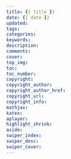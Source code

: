 ```yaml
---
title: {{ title }}
date: {{ date }}
updated:
tags:
categories:
keywords:
description: 
comments:
cover:
top_img:
toc:
toc_number:
copyright:
copyright_author:
copyright_author_href:
copyright_url:
copyright_info:
mathjax:
katex:
aplayer:
highlight_shrink:
aside:
swiper_index: 
swiper_desc: 
swiper_cover: 
---
```

